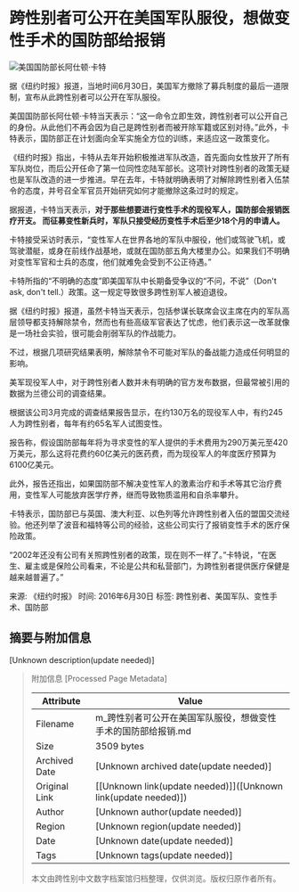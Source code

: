 # 跨性别者可公开在美国军队服役，想做变性手术的国防部给报销

![美国国防部长阿仕顿·卡特](http://image.thepaper.cn/www/image/5/8/402.jpg)

据《纽约时报》报道，当地时间6月30日，美国军方撤除了募兵制度的最后一道限制，宣布从此跨性别者可以公开在军队服役。

美国国防部长阿仕顿·卡特当天表示：“这一命令立即生效，跨性别者可以公开自己的身份。从此他们不再会因为自己是跨性别者而被开除军籍或区别对待。”此外，卡特表示，国防部正在计划面向全军实施全方位的训练，来适应这一政策变化。

《纽约时报》指出，卡特从去年开始积极推进军队改造，首先面向女性放开了所有军队岗位，而后公开任命了第一位同性恋陆军部长。这项针对跨性别者的政策无疑也是军队改造的进一步推进。早在去年，卡特就明确表明了对解除跨性别者入伍禁令的态度，并号召全军官员开始研究如何才能撤除这条过时的规定。

据报道，卡特当天表示，**对于那些想要进行变性手术的现役军人，国防部会报销医疗开支。 而征募变性新兵时，军队只接受经历变性手术后至少18个月的申请人。**

卡特接受采访时表示，“变性军人在世界各地的军队中服役，他们或驾驶飞机，或驾驶潜艇，或身在前线作战基地，或就在国防部五角大楼里办公。如果我们不明确对变性军官和士兵的态度，他们就难免会受到不公正待遇。”

卡特所指的“不明确的态度”即美国军队中长期备受争议的“不问，不说”（Don't ask, don't tell.）政策。这一规定导致很多跨性别军人被迫退役。

据《纽约时报》报道，虽然卡特当天表示，包括参谋长联席会议主席在内的军队高层领导都支持解除禁令，然而也有些高级军官表达了忧虑，他们表示这一改革就像是一场社会实验，很可能会削弱军队的作战能力。

不过，根据几项研究结果表明，解除禁令不可能对军队的备战能力造成任何明显的影响。

美军现役军人中，对于跨性别者人数并未有明确的官方发布数据，但最常被引用的数据为兰德公司的调查结果。

根据该公司3月完成的调查结果报告显示，在约130万名的现役军人中，有约245人为跨性别者，每年有约65名军人试图变性。

报告称，假设国防部每年将为寻求变性的军人提供的手术费用为290万美元至420万美元，那么这将花费约60亿美元的医药费，而为现役军人的年度医疗预算为6100亿美元。

此外，报告还指出，如果国防部不解决变性军人的激素治疗和手术等其它治疗费用，变性军人可能放弃医学疗养，继而导致物质滥用和自杀率攀升。

卡特表示，国防部已与英国、澳大利亚、以色列等允许跨性别者入伍的盟国交流经验。他还列举了波音和福特等公司的经验，这些公司实行了报销变性手术的医疗保险政策。

“2002年还没有公司有关照跨性别者的政策，现在则不一样了。”卡特说，“在医生、雇主或是保险公司看来，不论是公共和私营部门，为跨性别者提供医疗保健是越来越普遍了。”

来源: 《纽约时报》
时间: 2016年6月30日
标签: 跨性别者、美国军队、变性手术、国防部

## 摘要与附加信息

<!-- tcd_abstract -->
[Unknown description(update needed)]
<!-- tcd_abstract_end -->

> 附加信息 [Processed Page Metadata]
>
> | Attribute       | Value                                  |
> |-----------------|----------------------------------------|
> | Filename        | m_跨性别者可公开在美国军队服役，想做变性手术的国防部给报销.md                             |
> | Size            | 3509 bytes                           |
> | Archived Date   | [Unknown archived date(update needed)]                             |
> | Original Link   | [[Unknown link(update needed)]]([Unknown link(update needed)])                       |
> | Author          | [Unknown author(update needed)]                               |
> | Region          | [Unknown region(update needed)]                               |
> | Date            | [Unknown date(update needed)]                                 |
> | Tags            | [Unknown tags(update needed)]                                 |
>
> 本文由跨性别中文数字档案馆归档整理，仅供浏览。版权归原作者所有。
>